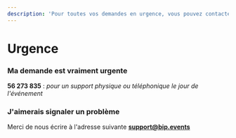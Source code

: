 ```yaml
---
description: 'Pour toutes vos demandes en urgence, vous pouvez contacter nos équipes 24/7:'
---
```


# Urgence

### **Ma demande est vraiment urgente**

**56 273 835** : _pour un support physique ou téléphonique le jour de l'événement_

### **J'aimerais signaler un problème**

Merci de nous écrire à l'adresse suivante **support@bip.events**
